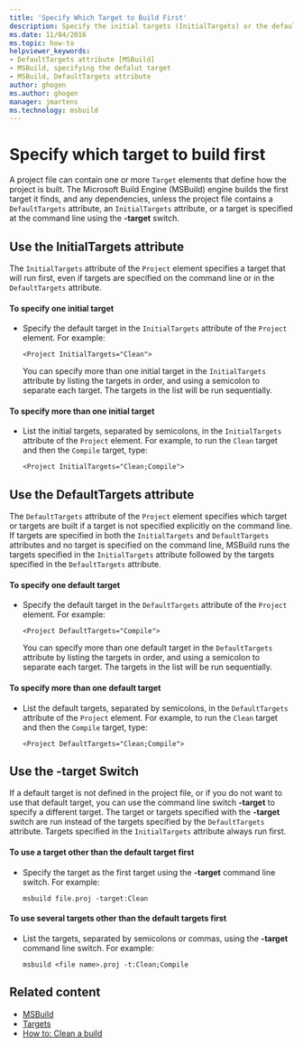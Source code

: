 ```yaml
---
title: 'Specify Which Target to Build First'
description: Specify the initial targets (InitialTargets) or the default targets (DefaultTargets) to build first in MSBuild project files.
ms.date: 11/04/2016
ms.topic: how-to
helpviewer_keywords:
- DefaultTargets attribute [MSBuild]
- MSBuild, specifying the defalut target
- MSBuild, DefaultTargets attribute
author: ghogen
ms.author: ghogen
manager: jmartens
ms.technology: msbuild
---
```

# Specify which target to build first

A project file can contain one or more `Target` elements that define how the project is built. The Microsoft Build Engine (MSBuild) engine builds the first target it finds, and any dependencies, unless the project file contains a `DefaultTargets` attribute, an `InitialTargets` attribute, or a target is specified at the command line using the **-target** switch.
## Use the InitialTargets attribute

The `InitialTargets` attribute of the `Project` element specifies a target that will run first, even if targets are specified on the command line or in the `DefaultTargets` attribute.

#### To specify one initial target

- Specify the default target in the `InitialTargets` attribute of the `Project` element. For example:

   `<Project InitialTargets="Clean">`

  You can specify more than one initial target in the `InitialTargets` attribute by listing the targets in order, and using a semicolon to separate each target. The targets in the list will be run sequentially.

#### To specify more than one initial target

- List the initial targets, separated by semicolons, in the `InitialTargets` attribute of the `Project` element. For example, to run the `Clean` target and then the `Compile` target, type:

     `<Project InitialTargets="Clean;Compile">`

## Use the DefaultTargets attribute

 The `DefaultTargets` attribute of the `Project` element specifies which target or targets are built if a target is not specified explicitly on the command line. If targets are specified in both the `InitialTargets` and `DefaultTargets` attributes and no target is specified on the command line, MSBuild runs the targets specified in the `InitialTargets` attribute followed by the targets specified in the `DefaultTargets` attribute.

#### To specify one default target

- Specify the default target in the `DefaultTargets` attribute of the `Project` element. For example:

   `<Project DefaultTargets="Compile">`

  You can specify more than one default target in the `DefaultTargets` attribute by listing the targets in order, and using a semicolon to separate each target. The targets in the list will be run sequentially.

#### To specify more than one default target

- List the default targets, separated by semicolons, in the `DefaultTargets` attribute of the `Project` element. For example, to run the `Clean` target and then the `Compile` target, type:

     `<Project DefaultTargets="Clean;Compile">`

## Use the -target Switch

 If a default target is not defined in the project file, or if you do not want to use that default target, you can use the command line switch **-target** to specify a different target. The target or targets specified with the **-target** switch are run instead of the targets specified by the `DefaultTargets` attribute. Targets specified in the `InitialTargets` attribute always run first.

#### To use a target other than the default target first

- Specify the target as the first target using the **-target** command line switch. For example:

     `msbuild file.proj -target:Clean`

#### To use several targets other than the default targets first

- List the targets, separated by semicolons or commas, using the **-target** command line switch. For example:

     `msbuild <file name>.proj -t:Clean;Compile`

## Related content

- [MSBuild](../msbuild/msbuild.md)
- [Targets](../msbuild/msbuild-targets.md)
- [How to: Clean a build](../msbuild/how-to-clean-a-build.md)
